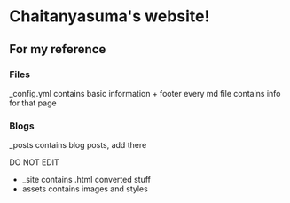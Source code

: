 # Chaitanyasuma's website!

## For my reference

### Files

_config.yml contains basic information + footer
every md file contains info for that page

### Blogs

_posts contains blog posts, add there

DO NOT EDIT
* _site contains .html converted stuff
* assets contains images and styles
